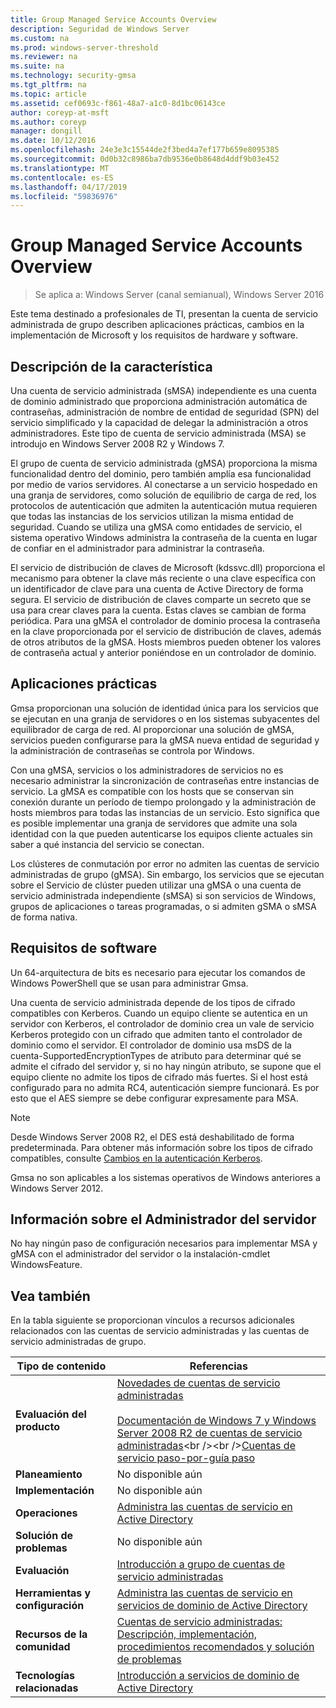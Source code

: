 ```yaml
---
title: Group Managed Service Accounts Overview
description: Seguridad de Windows Server
ms.custom: na
ms.prod: windows-server-threshold
ms.reviewer: na
ms.suite: na
ms.technology: security-gmsa
ms.tgt_pltfrm: na
ms.topic: article
ms.assetid: cef0693c-f861-48a7-a1c0-8d1bc06143ce
author: coreyp-at-msft
ms.author: coreyp
manager: dongill
ms.date: 10/12/2016
ms.openlocfilehash: 24e3e3c15544de2f3bed4a7ef177b659e8095385
ms.sourcegitcommit: 0d0b32c8986ba7db9536e0b8648d4ddf9b03e452
ms.translationtype: MT
ms.contentlocale: es-ES
ms.lasthandoff: 04/17/2019
ms.locfileid: "59836976"
---
```

# <a name="group-managed-service-accounts-overview"></a>Group Managed Service Accounts Overview

>Se aplica a: Windows Server (canal semianual), Windows Server 2016

Este tema destinado a profesionales de TI, presentan la cuenta de servicio administrada de grupo describen aplicaciones prácticas, cambios en la implementación de Microsoft y los requisitos de hardware y software.


## <a name="BKMK_OVER"></a>Descripción de la característica
Una cuenta de servicio administrada (sMSA) independiente es una cuenta de dominio administrado que proporciona administración automática de contraseñas, administración de nombre de entidad de seguridad (SPN) del servicio simplificado y la capacidad de delegar la administración a otros administradores. Este tipo de cuenta de servicio administrada (MSA) se introdujo en Windows Server 2008 R2 y Windows 7.

El grupo de cuenta de servicio administrada (gMSA) proporciona la misma funcionalidad dentro del dominio, pero también amplía esa funcionalidad por medio de varios servidores. Al conectarse a un servicio hospedado en una granja de servidores, como solución de equilibrio de carga de red, los protocolos de autenticación que admiten la autenticación mutua requieren que todas las instancias de los servicios utilizan la misma entidad de seguridad. Cuando se utiliza una gMSA como entidades de servicio, el sistema operativo Windows administra la contraseña de la cuenta en lugar de confiar en el administrador para administrar la contraseña.

El servicio de distribución de claves de Microsoft \(kdssvc.dll\) proporciona el mecanismo para obtener la clave más reciente o una clave específica con un identificador de clave para una cuenta de Active Directory de forma segura. El servicio de distribución de claves comparte un secreto que se usa para crear claves para la cuenta. Estas claves se cambian de forma periódica. Para una gMSA el controlador de dominio procesa la contraseña en la clave proporcionada por el servicio de distribución de claves, además de otros atributos de la gMSA.  Hosts miembros pueden obtener los valores de contraseña actual y anterior poniéndose en un controlador de dominio.

## <a name="BKMK_APP"></a>Aplicaciones prácticas
Gmsa proporcionan una solución de identidad única para los servicios que se ejecutan en una granja de servidores o en los sistemas subyacentes del equilibrador de carga de red. Al proporcionar una solución de gMSA, servicios pueden configurarse para la gMSA nueva entidad de seguridad y la administración de contraseñas se controla por Windows.

Con una gMSA, servicios o los administradores de servicios no es necesario administrar la sincronización de contraseñas entre instancias de servicio. La gMSA es compatible con los hosts que se conservan sin conexión durante un período de tiempo prolongado y la administración de hosts miembros para todas las instancias de un servicio. Esto significa que es posible implementar una granja de servidores que admite una sola identidad con la que pueden autenticarse los equipos cliente actuales sin saber a qué instancia del servicio se conectan.

Los clústeres de conmutación por error no admiten las cuentas de servicio administradas de grupo (gMSA). Sin embargo, los servicios que se ejecutan sobre el Servicio de clúster pueden utilizar una gMSA o una cuenta de servicio administrada independiente (sMSA) si son servicios de Windows, grupos de aplicaciones o tareas programadas, o si admiten gSMA o sMSA de forma nativa.

## <a name="BKMK_SOFT"></a>Requisitos de software

Un 64\-arquitectura de bits es necesario para ejecutar los comandos de Windows PowerShell que se usan para administrar Gmsa.

Una cuenta de servicio administrada depende de los tipos de cifrado compatibles con Kerberos. Cuando un equipo cliente se autentica en un servidor con Kerberos, el controlador de dominio crea un vale de servicio Kerberos protegido con un cifrado que admiten tanto el controlador de dominio como el servidor. El controlador de dominio usa msDS de la cuenta\-SupportedEncryptionTypes de atributo para determinar qué se admite el cifrado del servidor y, si no hay ningún atributo, se supone que el equipo cliente no admite los tipos de cifrado más fuertes. Si el host está configurado para no admita RC4, autenticación siempre funcionará. Es por esto que el AES siempre se debe configurar expresamente para MSA.

> [!NOTE]
> Desde Windows Server 2008 R2, el DES está deshabilitado de forma predeterminada. Para obtener más información sobre los tipos de cifrado compatibles, consulte [Cambios en la autenticación Kerberos](https://technet.microsoft.com/library/dd560670(WS.10).aspx).

Gmsa no son aplicables a los sistemas operativos de Windows anteriores a Windows Server 2012.

## <a name="server-manager-information"></a>Información sobre el Administrador del servidor
No hay ningún paso de configuración necesarios para implementar MSA y gMSA con el administrador del servidor o la instalación\-cmdlet WindowsFeature.

## <a name="BKMK_LINKS"></a>Vea también
En la tabla siguiente se proporcionan vínculos a recursos adicionales relacionados con las cuentas de servicio administradas y las cuentas de servicio administradas de grupo.

|Tipo de contenido|Referencias|
|--------|-------|
|**Evaluación del producto**|[Novedades de cuentas de servicio administradas](what-s-new-for-managed-service-accounts.md)<br /><br />[Documentación de Windows 7 y Windows Server 2008 R2 de cuentas de servicio administradas](https://technet.microsoft.com/library/ff641731(v=ws.10).aspx)<br /><br />[Cuentas de servicio paso\-por\-guía paso](https://technet.microsoft.com/library/dd548356(v=ws.10).aspx)|
|**Planeamiento**|No disponible aún|
|**Implementación**|No disponible aún|
|**Operaciones**|[Administra las cuentas de servicio en Active Directory](https://technet.microsoft.com/library/dd378925(v=ws.10).aspx)|
|**Solución de problemas**|No disponible aún|
|**Evaluación**|[Introducción a grupo de cuentas de servicio administradas](getting-started-with-group-managed-service-accounts.md)|
|**Herramientas y configuración**|[Administra las cuentas de servicio en servicios de dominio de Active Directory](https://technet.microsoft.com/library/dd378925(v=WS.10).aspx)|
|**Recursos de la comunidad**|[Cuentas de servicio administradas: Descripción, implementación, procedimientos recomendados y solución de problemas](http://blogs.technet.com/b/askds/archive/2009/09/10/managed-service-accounts-understanding-implementing-best-practices-and-troubleshooting.aspx)|
|**Tecnologías relacionadas**|[Introducción a servicios de dominio de Active Directory](active-directory-domain-services-overview.md)|


